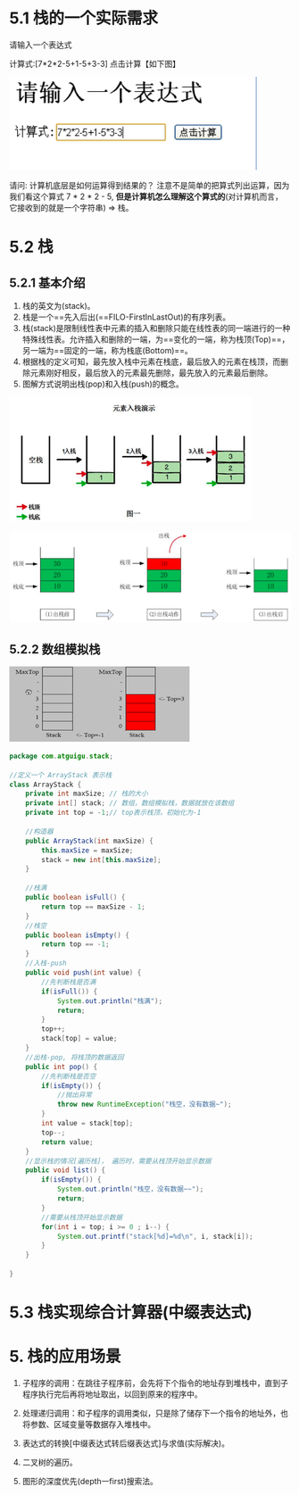 # 5.1 栈的一个实际需求



请输入一个表达式

计算式:[7\*2\*2-5+1-5+3-3] 点击计算【如下图】

![image-20191206215627949](images/image-20191206215627949.png)

请问: 计算机底层是如何运算得到结果的？ 注意不是简单的把算式列出运算，因为我们看这个算式 7 * 2 * 2 - 5, **但是计算机怎么理解这个算式的**(对计算机而言，它接收到的就是一个字符串) => 栈。



# 5.2 栈

## 5.2.1 基本介绍



1. 栈的英文为(stack)。
2. 栈是一个==先入后出(==FILO-FirstInLastOut)的有序列表。
3. 栈(stack)是限制线性表中元素的插入和删除只能在线性表的同一端进行的一种特殊线性表。允许插入和删除的一端，为==变化的一端，称为栈顶(Top)==，另一端为==固定的一端，称为栈底(Bottom)==。
4. 根据栈的定义可知，最先放入栈中元素在栈底，最后放入的元素在栈顶，而删除元素刚好相反，最后放入的元素最先删除，最先放入的元素最后删除。
5. 图解方式说明出栈(pop)和入栈(push)的概念。

![image-20191206220130614](images/image-20191206220130614.png)

![image-20191206220230981](images/image-20191206220230981.png)



## 5.2.2 数组模拟栈

![image-20191206220720093](images/image-20191206220720093.png)



```java
package com.atguigu.stack;

//定义一个 ArrayStack 表示栈
class ArrayStack {
	private int maxSize; // 栈的大小
	private int[] stack; // 数组，数组模拟栈，数据就放在该数组
	private int top = -1;// top表示栈顶，初始化为-1
	
	//构造器
	public ArrayStack(int maxSize) {
		this.maxSize = maxSize;
		stack = new int[this.maxSize];
	}
	
	//栈满
	public boolean isFull() {
		return top == maxSize - 1;
	}
	//栈空
	public boolean isEmpty() {
		return top == -1;
	}
	//入栈-push
	public void push(int value) {
		//先判断栈是否满
		if(isFull()) {
			System.out.println("栈满");
			return;
		}
		top++;
		stack[top] = value;
	}
	//出栈-pop, 将栈顶的数据返回
	public int pop() {
		//先判断栈是否空
		if(isEmpty()) {
			//抛出异常
			throw new RuntimeException("栈空，没有数据~");
		}
		int value = stack[top];
		top--;
		return value;
	}
	//显示栈的情况[遍历栈]， 遍历时，需要从栈顶开始显示数据
	public void list() {
		if(isEmpty()) {
			System.out.println("栈空，没有数据~~");
			return;
		}
		//需要从栈顶开始显示数据
		for(int i = top; i >= 0 ; i--) {
			System.out.printf("stack[%d]=%d\n", i, stack[i]);
		}
	}
	
}
```



# 5.3 栈实现综合计算器(中缀表达式)







# 5. 栈的应用场景



1. 子程序的调用：在跳往子程序前，会先将下个指令的地址存到堆栈中，直到子程序执行完后再将地址取出，以回到原来的程序中。 

2. 处理递归调用：和子程序的调用类似，只是除了储存下一个指令的地址外，也将参数、区域变量等数据存入堆栈中。

3. 表达式的转换[中缀表达式转后缀表达式]与求值(实际解决)。

4. 二叉树的遍历。

5. 图形的深度优先(depth一first)搜索法。

   